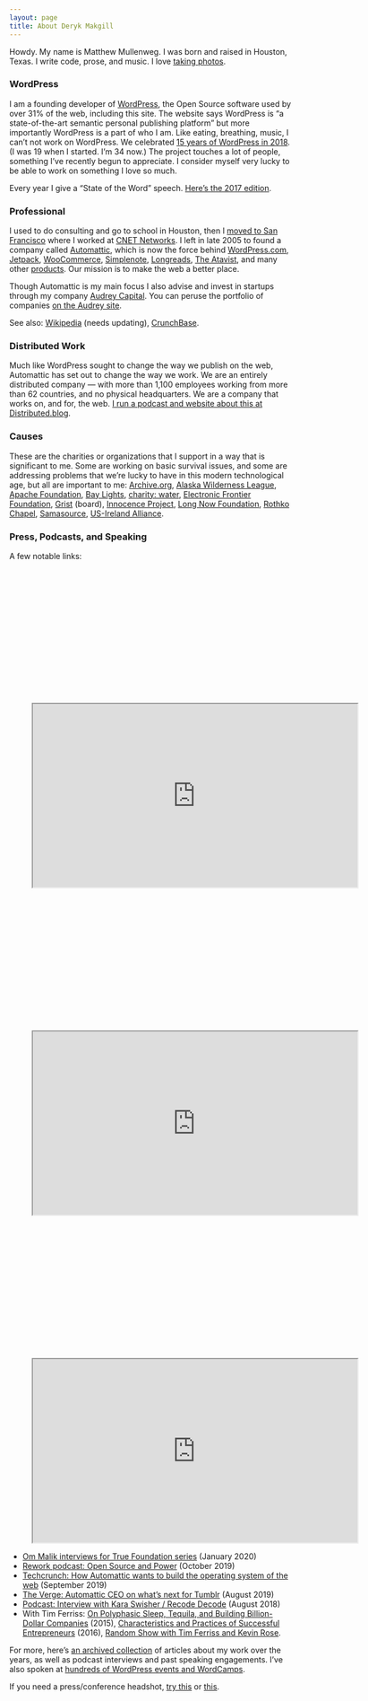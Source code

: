 ```yaml
---
layout: page
title: About Deryk Makgill
---
```


<p class="intro">Howdy. My name is Matthew Mullenweg. I was born and raised in Houston, Texas. I write code, prose, and music. I love <a href="https://ma.tt/gallery/">taking photos</a>.</p>



<h3><b>WordPress</b></h3>



<p>I am a founding developer of <a href="http://wordpress.org/">WordPress</a>, the Open Source software used by over 31% of the web, including this site. The website says WordPress is “a state-of-the-art semantic personal publishing platform” but more importantly WordPress is a part of who I am. Like eating, breathing, music, I can’t not work on WordPress. We celebrated <a href="https://ma.tt/2018/05/wordpress-at-15/">15 years of WordPress in 2018</a>. (I was 19 when I started. I’m 34 now.) The project touches a lot of people, something I’ve recently begun to appreciate. I consider myself very lucky to be able to work on something I love so much.</p>



<p>Every year I give a “State of the Word” speech. <a href="https://wordpress.tv/2017/12/04/matt-mullenweg-state-of-the-word-2017/">Here’s the 2017 edition</a>.</p>



<h3><b>Professional</b></h3>



<p>I used to do consulting and go to school in Houston, then I <a href="https://ma.tt/2004/10/28/press-and-cnet/">moved to San Francisco</a> where I worked at <a href="http://www.cnet.com/aboutcnet/">CNET Networks</a>. I left in late 2005 to found a company called <a href="http://automattic.com/">Automattic</a>, which is now the force behind <a href="http://wordpress.com/">WordPress.com</a>, <a href="https://jetpack.com/">Jetpack</a>, <a href="https://woocommerce.com">WooCommerce</a>, <a href="https://simplenote.com/">Simplenote</a>, <a href="https://longreads.com/">Longreads</a>, <a href="https://magazine.atavist.com/">The Atavist</a>, and many other <a href="https://automattic.com/">products</a>. Our mission is to make the web a better place.</p>



<p>Though Automattic is my main focus I also advise and invest in startups through my company <a href="http://audrey.co/">Audrey Capital</a>. You can peruse the portfolio of companies <a href="http://audrey.co/">on the Audrey site</a>.</p>



<p>See also: <a href="http://en.wikipedia.org/wiki/Matt_Mullenweg">Wikipedia</a> (needs updating), <a href="http://www.crunchbase.com/person/matt-mullenweg">CrunchBase</a>.</p>



<h3><b>Distributed Work</b></h3>



<p>Much like WordPress sought to change the way we publish on the web, Automattic has set out to change the way we work. We are an entirely distributed company — with more than 1,100 employees working from more than 62 countries, and no physical headquarters. We are a company that works on, and for, the web. <a href="https://distributed.blog/">I run a podcast and website about this at Distributed.blog</a>.</p>



<h3><b>Causes</b></h3>



<p>These are the charities or organizations that I support in a way that is significant to me. Some are working on basic survival issues, and some are addressing problems that we’re lucky to have in this modern technological age, but all are important to me: <a href="http://archive.org/">Archive.org</a>, <a href="http://www.alaskawild.org/">Alaska Wilderness League</a>, <a href="http://apache.org/">Apache Foundation</a>, <a href="http://thebaylights.org/">Bay Lights</a>, <a href="http://charitywater.org/">charity: water</a>, <a href="http://eff.org/">Electronic Frontier Foundation</a>, <a href="http://grist.org/">Grist</a> (board), <a href="http://www.innocenceproject.org/">Innocence Project</a>, <a href="http://longnow.org/">Long Now Foundation</a>, <a href="http://www.rothkochapel.org/">Rothko Chapel</a>, <a href="http://samasource.org">Samasource</a>, <a href="http://www.us-irelandalliance.org/">US-Ireland Alliance</a>.</p>



<h3><b>Press, Podcasts, and Speaking</b></h3>



<p>A few notable links:</p>



<figure class="wp-block-embed-youtube wp-block-embed is-type-video is-provider-youtube  wp-has-aspect-ratio"><div class="wp-block-embed__wrapper">
<span class="embed-youtube amp-wp-ad18994" data-amp-original-style="text-align:center; display: block;"><amp-iframe class="youtube-player amp-wp-enforced-sizes amp-wp-cbdc213 i-amphtml-layout-intrinsic i-amphtml-layout-size-defined" width="580" height="327" src="https://www.youtube.com/embed/x6fIseKzzH0?version=3&amp;rel=1&amp;fs=1&amp;autohide=2&amp;showsearch=0&amp;showinfo=1&amp;iv_load_policy=1&amp;wmode=transparent" allowfullscreen="" sandbox="allow-scripts allow-same-origin" layout="intrinsic" data-amp-original-style="border:0;" i-amphtml-layout="intrinsic"><i-amphtml-sizer class="i-amphtml-sizer"><img alt="" aria-hidden="true" class="i-amphtml-intrinsic-sizer" role="presentation" src="data:image/svg+xml;charset=utf-8,<svg height=&quot;327&quot; width=&quot;580&quot; xmlns=&quot;http://www.w3.org/2000/svg&quot; version=&quot;1.1&quot;/>"></i-amphtml-sizer><span placeholder="" class="amp-wp-iframe-placeholder"></span><noscript><iframe class="youtube-player amp-wp-cbdc213" width="580" height="327" src="https://www.youtube.com/embed/x6fIseKzzH0?version=3&amp;rel=1&amp;fs=1&amp;autohide=2&amp;showsearch=0&amp;showinfo=1&amp;iv_load_policy=1&amp;wmode=transparent" data-amp-original-style="border:0;"></iframe></noscript></amp-iframe></span>
</div></figure>



<figure class="wp-block-embed-youtube wp-block-embed is-type-video is-provider-youtube  wp-has-aspect-ratio"><div class="wp-block-embed__wrapper">
<span class="embed-youtube amp-wp-ad18994" data-amp-original-style="text-align:center; display: block;"><amp-iframe class="youtube-player amp-wp-enforced-sizes amp-wp-cbdc213 i-amphtml-layout-intrinsic i-amphtml-layout-size-defined" width="580" height="327" src="https://www.youtube.com/embed/LezbkeV059Q?version=3&amp;rel=1&amp;fs=1&amp;autohide=2&amp;showsearch=0&amp;showinfo=1&amp;iv_load_policy=1&amp;wmode=transparent" allowfullscreen="" sandbox="allow-scripts allow-same-origin" layout="intrinsic" data-amp-original-style="border:0;" i-amphtml-layout="intrinsic"><i-amphtml-sizer class="i-amphtml-sizer"><img alt="" aria-hidden="true" class="i-amphtml-intrinsic-sizer" role="presentation" src="data:image/svg+xml;charset=utf-8,<svg height=&quot;327&quot; width=&quot;580&quot; xmlns=&quot;http://www.w3.org/2000/svg&quot; version=&quot;1.1&quot;/>"></i-amphtml-sizer><span placeholder="" class="amp-wp-iframe-placeholder"></span><noscript><iframe class="youtube-player amp-wp-cbdc213" width="580" height="327" src="https://www.youtube.com/embed/LezbkeV059Q?version=3&amp;rel=1&amp;fs=1&amp;autohide=2&amp;showsearch=0&amp;showinfo=1&amp;iv_load_policy=1&amp;wmode=transparent" data-amp-original-style="border:0;"></iframe></noscript></amp-iframe></span>
</div></figure>



<figure class="wp-block-embed-youtube wp-block-embed is-type-video is-provider-youtube  wp-has-aspect-ratio"><div class="wp-block-embed__wrapper">
<span class="embed-youtube amp-wp-ad18994" data-amp-original-style="text-align:center; display: block;"><amp-iframe class="youtube-player amp-wp-enforced-sizes amp-wp-cbdc213 i-amphtml-layout-intrinsic i-amphtml-layout-size-defined" width="580" height="327" src="https://www.youtube.com/embed/LMGb2UoNFYM?version=3&amp;rel=1&amp;fs=1&amp;autohide=2&amp;showsearch=0&amp;showinfo=1&amp;iv_load_policy=1&amp;wmode=transparent" allowfullscreen="" sandbox="allow-scripts allow-same-origin" layout="intrinsic" data-amp-original-style="border:0;" i-amphtml-layout="intrinsic"><i-amphtml-sizer class="i-amphtml-sizer"><img alt="" aria-hidden="true" class="i-amphtml-intrinsic-sizer" role="presentation" src="data:image/svg+xml;charset=utf-8,<svg height=&quot;327&quot; width=&quot;580&quot; xmlns=&quot;http://www.w3.org/2000/svg&quot; version=&quot;1.1&quot;/>"></i-amphtml-sizer><span placeholder="" class="amp-wp-iframe-placeholder"></span><noscript><iframe class="youtube-player amp-wp-cbdc213" width="580" height="327" src="https://www.youtube.com/embed/LMGb2UoNFYM?version=3&amp;rel=1&amp;fs=1&amp;autohide=2&amp;showsearch=0&amp;showinfo=1&amp;iv_load_policy=1&amp;wmode=transparent" data-amp-original-style="border:0;"></iframe></noscript></amp-iframe></span>
</div></figure>



<ul><li><a href="https://om.co/2020/01/16/podcast-interviewing-matt-mullenweg/">Om Malik interviews for True Foundation series</a> (January 2020)</li><li><a href="https://rework.fm/open-source-and-power-with-matt-mullenweg/">Rework podcast: Open Source and Power</a> (October 2019)</li><li><a href="https://techcrunch.com/2019/09/19/automattic-ceo-matt-mullenweg-about-raising-300-million-and-the-open-web/">Techcrunch: How Automattic wants to build the operating system of the web</a> (September 2019)</li><li><a href="https://www.theverge.com/2019/8/14/20804894/tumblr-acquisition-matt-mullenweg-ceo-automattic-wordpress-verizon-changes-vergecast">The Verge: Automattic CEO on what’s next for Tumblr</a> (August 2019)</li><li><a href="https://www.recode.net/2018/8/2/17641412/matt-mullenweg-wordpress-media-privacy-advertising-data-reckoning-kara-swisher-decode-podcast">Podcast: Interview with Kara Swisher / Recode Decode</a> (August 2018)</li><li>With Tim Ferriss: <a href="https://tim.blog/2015/02/09/matt-mullenweg/">On Polyphasic Sleep, Tequila, and Building Billion-Dollar Companies</a> (2015), <a href="https://tim.blog/2016/10/01/matt-mullenweg-on-the-characteristics-and-practices-of-successful-entrepreneurs/">Characteristics and Practices of Successful Entrepreneurs</a> (2016), <a href="https://tim.blog/2016/12/16/the-random-show-threesome-tim-ferriss-kevin-rose-and-matt-mullenweg/">Random Show with Tim Ferriss and Kevin Rose</a>.</li></ul>



<p>For more, here’s <a href="https://ma.tt/press">an archived collection</a> of articles about my work over the years, as well as podcast interviews and past speaking engagements. I’ve also spoken at <a href="https://wordpress.tv/speakers/matt-mullenweg/">hundreds of WordPress events and WordCamps</a>.</p>



<p class="intro">If you need a press/conference headshot, <a href="https://ma.tt/files/2018/10/WCUS-2017-at-10.45.36-e1539647180349.png">try this</a> or <a href="https://ma.tt/files/2018/10/WCEU-2018dsc01397.jpg">this</a>.</p>
